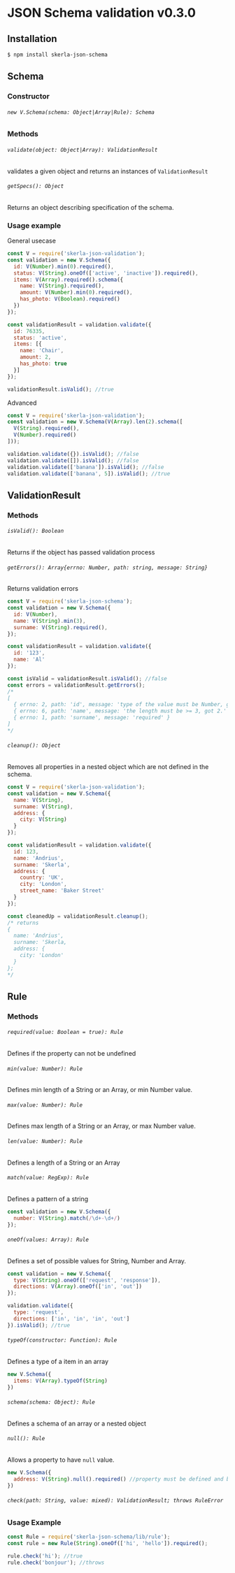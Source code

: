 # JSON Schema validation v0.3.0

## Installation

```bash
$ npm install skerla-json-schema
```

## Schema

### Constructor
###### `new V.Schema(schema: Object|Array|Rule): Schema`

### Methods

###### `validate(object: Object|Array): ValidationResult`
validates a given object and returns an instances of `ValidationResult`

###### `getSpecs(): Object`
Returns an object describing specification of the schema.

### Usage example

General usecase

```js
const V = require('skerla-json-validation');
const validation = new V.Schema({
  id: V(Number).min(0).required(),
  status: V(String).oneOf(['active', 'inactive']).required(),
  items: V(Array).required().schema({
    name: V(String).required(),
    amount: V(Number).min(0).required(),
    has_photo: V(Boolean).required()
  })
});

const validationResult = validation.validate({
  id: 76335,
  status: 'active',
  items: [{
    name: 'Chair',
    amount: 2,
    has_photo: true
  }]
});

validationResult.isValid(); //true
```

Advanced

```js
const V = require('skerla-json-validation');
const validation = new V.Schema(V(Array).len(2).schema([
  V(String).required(),
  V(Number).required()
]));

validation.validate({}).isValid(); //false
validation.validate([]).isValid(); //false
validation.validate(['banana']).isValid(); //false
validation.validate(['banana', 5]).isValid(); //true
```

## ValidationResult
### Methods
###### `isValid(): Boolean`
Returns if the object has passed validation process

###### `getErrors(): Array{errno: Number, path: string, message: String}` 
Returns validation errors

```js
const V = require('skerla-json-schema');
const validation = new V.Schema({
  id: V(Number),
  name: V(String).min(3),
  surname: V(String).required(),
});

const validationResult = validation.validate({
  id: '123',
  name: 'Al'
});

const isValid = validationResult.isValid(); //false
const errors = validationResult.getErrors(); 
/*
[ 
  { errno: 2, path: 'id', message: 'type of the value must be Number, got String.' },
  { errno: 6, path: 'name', message: 'the length must be >= 3, got 2.' },
  { errno: 1, path: 'surname', message: 'required' } 
]
*/
```

###### `cleanup(): Object`
Removes all properties in a nested object which are not defined in the schema.

```js
const V = require('skerla-json-validation');
const validation = new V.Schema({
  name: V(String),
  surname: V(String),
  address: {
    city: V(String)
  }
});

const validationResult = validation.validate({
  id: 123,
  name: 'Andrius',
  surname: 'Skerla',
  address: {
    country: 'UK',  
    city: 'London',
    street_name: 'Baker Street'
  }
});

const cleanedUp = validationResult.cleanup();
/* returns
{
  name: 'Andrius',
  surname: 'Skerla,
  address: {
    city: 'London'
  }
};
*/
```

## Rule
### Methods
###### `required(value: Boolean = true): Rule`
Defines if the property can not be undefined

###### `min(value: Number): Rule`
Defines min length of a String or an Array, or min Number value.

###### `max(value: Number): Rule`
Defines max length of a String or an Array, or max Number value.

###### `len(value: Number): Rule`
Defines a length of a String or an Array

###### `match(value: RegExp): Rule`
Defines a pattern of a string

```js
const validation = new V.Schema({
  number: V(String).match(/\d+-\d+/)
});
```

###### `oneOf(values: Array): Rule`
Defines a set of possible values for String, Number and Array.

```js
const validation = new V.Schema({
  type: V(String).oneOf(['request', 'response']),
  directions: V(Array).oneOf(['in', 'out'])
});

validation.validate({
  type: 'request',
  directions: ['in', 'in', 'in', 'out'] 
}).isValid(); //true
```

###### `typeOf(constructor: Function): Rule`
Defines a type of a item in an array

```js
new V.Schema({
  items: V(Array).typeOf(String)
})
```

###### `schema(schema: Object): Rule`
Defines a schema of an array or a nested object

###### `null(): Rule`
Allows a property to have `null` value.

```js
new V.Schema({
  address: V(String).null().required() //property must be defined and be either null either String
})
```

###### `check(path: String, value: mixed): ValidationResult; throws RuleError`
### Usage Example
```js
const Rule = require('skerla-json-schema/lib/rule');
const rule = new Rule(String).oneOf(['hi', 'hello']).required();

rule.check('hi'); //true
rule.check('bonjour'); //throws
```
